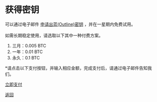 # 获得密钥

可以通过电子邮件 <a href="mailto:wgredlong@protonmail.com?&subject=申请密钥">申请出蓝(Outline)密钥</a> ，并在一星期内免费试用。<br><br>如需长期稳定使用，请选取以下其中一种付费方案。<br>

1. 三月：0.005 BTC
2. 一年：0.01 BTC
3. 永久：0.1 BTC

*请点击以下支付按钮，并输入相应金额，完成支付后，请通过电子邮件告知我们。

<div> <a class="donate-with-crypto" href="https://commerce.coinbase.com/checkout/64563924-000d-4555-baf1-20586732a741"> <span>立即支付</span> </a> <script src="https://commerce.coinbase.com/v1/checkout.js?version=201807"> </script> </div>

<a href="https://wgredlong.github.io/">返回</a>
